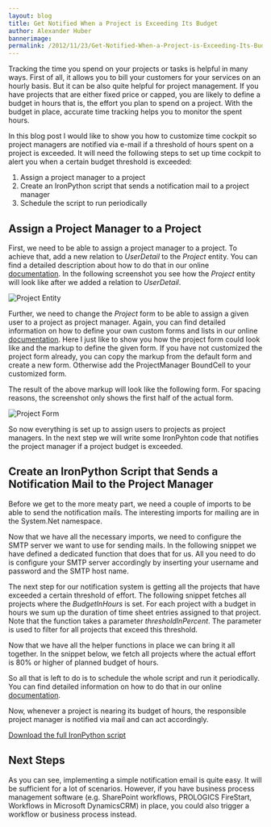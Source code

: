 ```yaml
---
layout: blog
title: Get Notified When a Project is Exceeding Its Budget
author: Alexander Huber
bannerimage: 
permalink: /2012/11/23/Get-Notified-When-a-Project-is-Exceeding-Its-Budget
---
```


<p xmlns="http://www.w3.org/1999/xhtml">Tracking the time you spend on your projects or tasks is helpful in many ways. First of all, it allows you to bill your customers for your services on an hourly basis. But it can be also quite helpful for project management. If you have projects that are either fixed price or capped, you are likely to define a budget in hours that is, the effort you plan to spend on a project. With the budget in place, accurate time tracking helps you to monitor the spent hours.</p><p xmlns="http://www.w3.org/1999/xhtml">In this blog post I would like to show you how to customize time cockpit so project managers are notified via e-mail if a threshold of hours spent on a project is exceeded. It will need the following steps to set up time cockpit to alert you when a certain budget threshold is exceeded:</p><ol xmlns="http://www.w3.org/1999/xhtml">
  <li>Assign a project manager to a project</li>
  <li>Create an IronPython script that sends a notification mail to a project manager</li>
  <li>Schedule the script to run periodically</li>
</ol><h2 xmlns="http://www.w3.org/1999/xhtml">Assign a Project Manager to a Project</h2><p xmlns="http://www.w3.org/1999/xhtml">First, we need to be able to assign a project manager to a project. To achieve that, add a new relation to <em>UserDetail</em> to the <em>Project</em> entity. You can find a detailed description about how to do that in our online <a href="http://help.timecockpit.com/?topic=html/c64adad3-3ddb-49a9-b7f8-c9eff1a984ac.htm" title="Online Documenation">documentation</a>. In the following screenshot you see how the <em>Project</em> entity will look like after we added a relation to <em>UserDetail</em>.</p><p xmlns="http://www.w3.org/1999/xhtml">
  <img src="{{site.baseurl}}Blog Assets/Projectmanager.png" title="Project Entity" alt="Project Entity" />
</p><p xmlns="http://www.w3.org/1999/xhtml">Further, we need to change the <em>Project</em> form to be able to assign a given user to a project as project manager. Again, you can find detailed information on how to define your own custom forms and lists in our online <a href="http://help.timecockpit.com/?topic=html/e50f3f06-9cfd-4dc2-bdeb-c56039045465.htm" title="Online Documenation">documentation</a>. Here I just like to show you how the project form could look like and the markup to define the given form. If you have not customized the project form already, you can copy the markup from the default form and create a new form. Otherwise add the ProjectManager BoundCell to your customized form.</p><f:function name="Composite.Web.Html.SyntaxHighlighter" xmlns:f="http://www.composite.net/ns/function/1.0">
  <f:param name="SourceCode" value="&lt;Form ModelEntityName=&quot;APP_Project&quot; xmlns=&quot;clr-namespace:TimeCockpit.Data.DataModel.View;assembly=TimeCockpit.Data&quot;&gt;&#xA;  &lt;Tab Header=&quot;Project&quot;&gt;&#xA;    &lt;Section Header=&quot;General&quot;&gt;&#xA;      &lt;SectionColumn&gt;&#xA;        &lt;BoundCell Content=&quot;=Current.APP_Customer&quot; /&gt;&#xA;        &lt;BoundCell Content=&quot;=Current.APP_Code&quot; /&gt;&#xA;        &lt;BoundCell Content=&quot;=Current.APP_ProjectName&quot; /&gt;&#xA;        &lt;BoundCell Content=&quot;=Current.USR_Projectmanager&quot; /&gt;&#xA;        &lt;BoundCell Content=&quot;=Current.APP_ExternalProjectCode&quot; /&gt;&#xA;        &lt;BoundCell Content=&quot;=Current.APP_StartDate&quot; /&gt;&#xA;        &lt;BoundCell Content=&quot;=Current.APP_EndDate&quot; /&gt;&#xA;        &lt;BoundCell Content=&quot;=Current.APP_Description&quot; /&gt;&#xA;        &lt;BoundCell Content=&quot;=Current.APP_Closed&quot; /&gt;&#xA;      &lt;/SectionColumn&gt;&#xA;    &lt;/Section&gt;&#xA;    &lt;Section Header=&quot;Budget&quot;&gt;&#xA;      &lt;SectionColumn&gt;&#xA;        &lt;BoundCell Content=&quot;=Current.APP_BudgetInHours&quot; /&gt;&#xA;        &lt;BoundCell Content=&quot;=Current.APP_Budget&quot; /&gt;&#xA;      &lt;/SectionColumn&gt;&#xA;    &lt;/Section&gt;&#xA;    &lt;Section Header=&quot;Billing&quot;&gt;&#xA;      &lt;SectionColumn&gt;&#xA;        &lt;BoundCell Content=&quot;=Current.APP_Billable&quot; /&gt;&#xA;        &lt;BoundCell Content=&quot;=Current.APP_FixedPrice&quot; /&gt;&#xA;        &lt;BoundCell Content=&quot;=Current.APP_HourlyRateCustomer&quot; /&gt;&#xA;        &lt;BoundCell Content=&quot;=Current.APP_HourlyRate&quot; /&gt;&#xA;        &lt;BoundCell Content=&quot;=Current.APP_InvoicingRules&quot; /&gt;&#xA;      &lt;/SectionColumn&gt;&#xA;    &lt;/Section&gt;&#xA;  &lt;/Tab&gt;&#xA;  &lt;BackReferenceTab BackReference=&quot;Invoices&quot; /&gt;&#xA;&lt;/Form&gt;" xmlns:f="http://www.composite.net/ns/function/1.0" />
  <f:param name="CodeType" value="xml" xmlns:f="http://www.composite.net/ns/function/1.0" />
</f:function><p xmlns="http://www.w3.org/1999/xhtml">The result of the above markup will look like the following form. For spacing reasons, the screenshot only shows the first half of the actual form.</p><p xmlns="http://www.w3.org/1999/xhtml">
  <img src="{{site.baseurl}}Blog Assets/ProjectForm.png" alt="Project Form" title="Project Form" />
</p><p xmlns="http://www.w3.org/1999/xhtml">So now everything is set up to assign users to projects as project managers. In the next step we will write some IronPyhton code that notifies the project manager if a project budget is exceeded.</p><h2 xmlns="http://www.w3.org/1999/xhtml">Create an IronPython Script that Sends a Notification Mail to the Project Manager</h2><p xmlns="http://www.w3.org/1999/xhtml">Before we get to the more meaty part, we need a couple of imports to be able to send the notification mails. The interesting imports for mailing are in the System.Net namespace. </p><f:function name="Composite.Web.Html.SyntaxHighlighter" xmlns:f="http://www.composite.net/ns/function/1.0">
  <f:param name="SourceCode" value="clr.AddReference(&quot;System.Core&quot;)&#xA;import System&#xA;from System.Net.Mail import *;&#xA;from System.Net import NetworkCredential;&#xA;from System.Net.Mime import ContentType;&#xA;from System.Text import Encoding;&#xA;from System.Linq import Enumerable&#xA;from System import Func&#xA;clr.ImportExtensions(System.Linq)" xmlns:f="http://www.composite.net/ns/function/1.0" />
  <f:param name="CodeType" value="python" xmlns:f="http://www.composite.net/ns/function/1.0" />
</f:function><p xmlns="http://www.w3.org/1999/xhtml">Now that we have all the necessary imports, we need to configure the SMTP server we want to use for sending mails. In the following snippet we have defined a dedicated function that does that for us. All you need to do is configure your SMTP server accordingly by inserting your username and password and the SMTP host name.</p><f:function name="Composite.Web.Html.SyntaxHighlighter" xmlns:f="http://www.composite.net/ns/function/1.0">
  <f:param name="SourceCode" value="def setupSmtpServer():&#xA;    smtpServer = SmtpClient();&#xA;    smtpServer.Credentials = NetworkCredential(&quot;user&quot;, &quot;pass&quot;);&#xA;    smtpServer.Host = &quot;smtp.yourmailserver.com&quot;;&#xA;    smtpServer.Port = 25;&#xA;    return smtpServer" xmlns:f="http://www.composite.net/ns/function/1.0" />
  <f:param name="CodeType" value="python" xmlns:f="http://www.composite.net/ns/function/1.0" />
</f:function><p xmlns="http://www.w3.org/1999/xhtml">The next step for our notification system is getting all the projects that have exceeded a certain threshold of effort. The following snippet fetches all projects where the <em>BudgetInHours</em> is set. For each project with a budget in hours we sum up the duration of time sheet entries assigned to that project. Note that the function takes a parameter <em>thresholdInPercent</em>. The parameter is used to filter for all projects that exceed this threshold.</p><f:function name="Composite.Web.Html.SyntaxHighlighter" xmlns:f="http://www.composite.net/ns/function/1.0">
  <f:param name="SourceCode" value="def getExceededProjects(thresholdInPercent):&#xA;    existingProjects = Context.Select(&quot;&quot;&quot;From T In Timesheet&#xA;&#x9;&#x9;Where T.Project.BudgetInHours &lt;&gt; Null And T.NoBilling = False&#xA;&#x9;&#x9;Select New With&#xA;&#x9;&#x9;{&#xA;&#x9;&#x9;&#x9;T.Project.ProjectUuid,&#xA;&#x9;&#x9;&#x9;T.Project.Code,&#xA;&#x9;&#x9;&#x9;T.Project.Projectmanager,&#xA;&#x9;&#x9;&#x9;T.Project.BudgetInHours,&#xA;&#x9;&#x9;&#x9;.SumEffort = Sum(T.DurationInHours)&#xA;&#x9;&#x9;}&#xA;&#x9;&#x9;&quot;&quot;&quot;)&#xA;    &#xA;    return existingProjects.Where(lambda v: (v.SumEffort &gt;= v.BudgetInHours * thresholdInPercent)).ToDictionary(lambda c: c.Code, lambda c: c)" xmlns:f="http://www.composite.net/ns/function/1.0" />
  <f:param name="CodeType" value="python" xmlns:f="http://www.composite.net/ns/function/1.0" />
</f:function><p xmlns="http://www.w3.org/1999/xhtml">Now that we have all the helper functions in place we can bring it all together. In the snippet below, we fetch all projects where the actual effort is 80% or higher of planned budget of hours. </p><f:function name="Composite.Web.Html.SyntaxHighlighter" xmlns:f="http://www.composite.net/ns/function/1.0">
  <f:param name="SourceCode" value="try:&#xA;    server = setupSmtpServer()&#xA;    &#xA;    #get projects that got to 80% of the budget&#xA;    threshold = 0.8&#xA;    projects = getExceededProjects(threshold)&#xA;    for p in projects:&#xA;        mail = getMailMessage( &#xA;                    &quot;manager@contoso.com&quot;, &#xA;                    p.Value.Projectmanager.Username,  &#xA;                    String.Format(&quot;{0} reached {1}%&quot;, p.Key, threshold * 100),  &#xA;                    String.Format(&quot;Project &lt;b&gt;{0}&lt;/b&gt; reached &lt;b&gt;{1} %&lt;/b&gt; of the planned effort. &lt;br/&gt;The budget in hours was {2}. &lt;br/&gt;The actual effort is {3} hours!&quot;, p.Key, threshold * 100, p.Value.BudgetInHours, p.Value.SumEffort))&#xA;        server.Send(mail);&#xA;&#xA;    print &quot;done&quot;&#xA;except Exception, e:&#xA;    raise" xmlns:f="http://www.composite.net/ns/function/1.0" />
  <f:param name="CodeType" value="python" xmlns:f="http://www.composite.net/ns/function/1.0" />
</f:function><p xmlns="http://www.w3.org/1999/xhtml">So all that is left to do is to schedule the whole script and run it periodically. You can find detailed information on how to do that in our online <a href="http://help.timecockpit.com/?topic=html/7c78b76a-2526-4408-accc-ccae19bbca45.htm" title="Online Documentation">documentation</a>.</p><p xmlns="http://www.w3.org/1999/xhtml">Now, whenever a project is nearing its budget of hours, the responsible project manager is notified via mail and can act accordingly. </p><p xmlns="http://www.w3.org/1999/xhtml">
  <a href="{{site.baseurl}}images/blog/2012/11/NotifyProjectManager.py" title="Notify Project Manager">Download the full IronPython script</a>
</p><h2 xmlns="http://www.w3.org/1999/xhtml">Next Steps</h2><p xmlns="http://www.w3.org/1999/xhtml">As you can see, implementing a simple notification email is quite easy. It will be sufficient for a lot of scenarios. However, if you have business process management software (e.g. SharePoint workflows, PROLOGICS FireStart, Workflows in Microsoft DynamicsCRM) in place, you could also trigger a workflow or business process instead.</p>